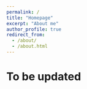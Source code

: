 ```yaml
---
permalink: /
title: "Homepage"
excerpt: "About me"
author_profile: true
redirect_from: 
  - /about/
  - /about.html
---
```


# To be updated

